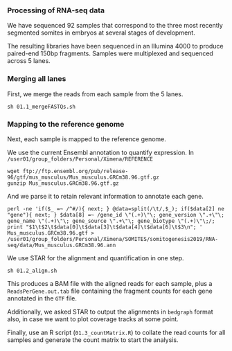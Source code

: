 ### Processing of RNA-seq data

We have sequenced 92 samples that correspond to the three most recently segmented somites in embryos at several stages of development. 

The resulting libraries have been sequenced in an Illumina 4000 to produce paired-end 150bp fragments. Samples were multiplexed and sequenced across 5 lanes.

### Merging all lanes

First, we merge the reads from each sample from the 5 lanes.

```{bash}
sh 01.1_mergeFASTQs.sh
```

### Mapping to the reference genome

Next, each sample is mapped to the reference genome.

We use the current Ensembl annotation to quantify expression.
In `/user01/group_folders/Personal/Ximena/REFERENCE`

```{bash}
wget ftp://ftp.ensembl.org/pub/release-96/gtf/mus_musculus/Mus_musculus.GRCm38.96.gtf.gz
gunzip Mus_musculus.GRCm38.96.gtf.gz 
```

And we parse it to retain relevant information to annotate each gene.

```{bash}
perl -ne 'if($_ =~ /^#/){ next; } @data=split(/\t/,$_); if($data[2] ne "gene"){ next; } $data[8] =~ /gene_id \"(.+)\"\; gene_version \".+\"\; gene_name \"(.+)\"\; gene_source \".+\"\; gene_biotype \"(.+)\"\;/; print "$1\t$2\t$data[0]\t$data[3]\t$data[4]\t$data[6]\t$3\n"; ' Mus_musculus.GRCm38.96.gtf > /user01/group_folders/Personal/Ximena/SOMITES/somitogenesis2019/RNA-seq/data/Mus_musculus.GRCm38.96.ann
```

We use STAR for the alignment and quantification in one step.

```{bash}
sh 01.2_align.sh
```

This produces a BAM file with the aligned reads for each sample, plus a `ReadsPerGene.out.tab` file containing the fragment counts for each gene annotated in the `GTF` file.

Additionally, we asked STAR to output the alignments in `bedgraph` format also, in case we want to plot coverage tracks at some point.

Finally, use an R script (`01.3_countMatrix.R`) to collate the read counts for all samples and generate the count matrix to start the analysis.

